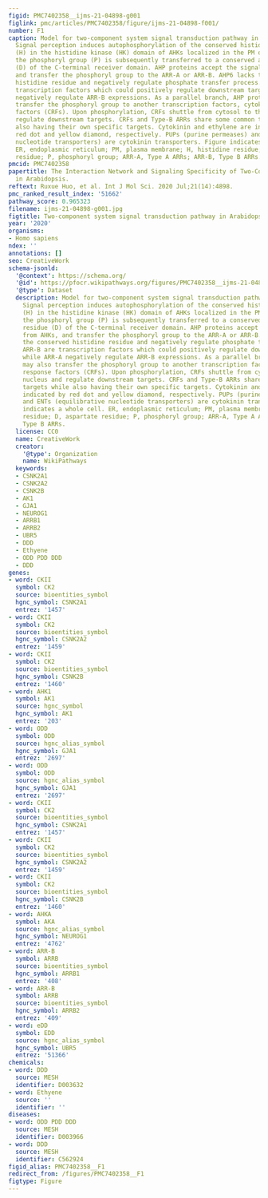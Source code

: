 ```yaml
---
figid: PMC7402358__ijms-21-04898-g001
figlink: pmc/articles/PMC7402358/figure/ijms-21-04898-f001/
number: F1
caption: Model for two-component system signal transduction pathway in Arabidopsis.
  Signal perception induces autophosphorylation of the conserved histidine residue
  (H) in the histidine kinase (HK) domain of AHKs localized in the PM or ER. Then
  the phosphoryl group (P) is subsequently transferred to a conserved aspartate residue
  (D) of the C-terminal receiver domain. AHP proteins accept the signal from AHKs,
  and transfer the phosphoryl group to the ARR-A or ARR-B. AHP6 lacks the conserved
  histidine residue and negatively regulate phosphate transfer process. ARR-B are
  transcription factors which could positively regulate downstream targets while ARR-A
  negatively regulate ARR-B expressions. As a parallel branch, AHP proteins may also
  transfer the phosphoryl group to another transcription factors, cytokinin response
  factors (CRFs). Upon phosphorylation, CRFs shuttle from cytosol to the nucleus and
  regulate downstream targets. CRFs and Type-B ARRs share some common targets while
  also having their own specific targets. Cytokinin and ethylene are indicated by
  red dot and yellow diamond, respectively. PUPs (purine permeases) and ENTs (equilibrative
  nucleotide transporters) are cytokinin transporters. Figure indicates a whole cell.
  ER, endoplasmic reticulum; PM, plasma membrane; H, histidine residue; D, aspartate
  residue; P, phosphoryl group; ARR-A, Type A ARRs; ARR-B, Type B ARRs.
pmcid: PMC7402358
papertitle: The Interaction Network and Signaling Specificity of Two-Component System
  in Arabidopsis.
reftext: Ruxue Huo, et al. Int J Mol Sci. 2020 Jul;21(14):4898.
pmc_ranked_result_index: '51662'
pathway_score: 0.965323
filename: ijms-21-04898-g001.jpg
figtitle: Two-component system signal transduction pathway in Arabidopsis
year: '2020'
organisms:
- Homo sapiens
ndex: ''
annotations: []
seo: CreativeWork
schema-jsonld:
  '@context': https://schema.org/
  '@id': https://pfocr.wikipathways.org/figures/PMC7402358__ijms-21-04898-g001.html
  '@type': Dataset
  description: Model for two-component system signal transduction pathway in Arabidopsis.
    Signal perception induces autophosphorylation of the conserved histidine residue
    (H) in the histidine kinase (HK) domain of AHKs localized in the PM or ER. Then
    the phosphoryl group (P) is subsequently transferred to a conserved aspartate
    residue (D) of the C-terminal receiver domain. AHP proteins accept the signal
    from AHKs, and transfer the phosphoryl group to the ARR-A or ARR-B. AHP6 lacks
    the conserved histidine residue and negatively regulate phosphate transfer process.
    ARR-B are transcription factors which could positively regulate downstream targets
    while ARR-A negatively regulate ARR-B expressions. As a parallel branch, AHP proteins
    may also transfer the phosphoryl group to another transcription factors, cytokinin
    response factors (CRFs). Upon phosphorylation, CRFs shuttle from cytosol to the
    nucleus and regulate downstream targets. CRFs and Type-B ARRs share some common
    targets while also having their own specific targets. Cytokinin and ethylene are
    indicated by red dot and yellow diamond, respectively. PUPs (purine permeases)
    and ENTs (equilibrative nucleotide transporters) are cytokinin transporters. Figure
    indicates a whole cell. ER, endoplasmic reticulum; PM, plasma membrane; H, histidine
    residue; D, aspartate residue; P, phosphoryl group; ARR-A, Type A ARRs; ARR-B,
    Type B ARRs.
  license: CC0
  name: CreativeWork
  creator:
    '@type': Organization
    name: WikiPathways
  keywords:
  - CSNK2A1
  - CSNK2A2
  - CSNK2B
  - AK1
  - GJA1
  - NEUROG1
  - ARRB1
  - ARRB2
  - UBR5
  - DDD
  - Ethyene
  - ODD PDD DDD
  - DDD
genes:
- word: CKII
  symbol: CK2
  source: bioentities_symbol
  hgnc_symbol: CSNK2A1
  entrez: '1457'
- word: CKII
  symbol: CK2
  source: bioentities_symbol
  hgnc_symbol: CSNK2A2
  entrez: '1459'
- word: CKII
  symbol: CK2
  source: bioentities_symbol
  hgnc_symbol: CSNK2B
  entrez: '1460'
- word: АНК1
  symbol: AK1
  source: hgnc_symbol
  hgnc_symbol: AK1
  entrez: '203'
- word: ODD
  symbol: ODD
  source: hgnc_alias_symbol
  hgnc_symbol: GJA1
  entrez: '2697'
- word: ODD
  symbol: ODD
  source: hgnc_alias_symbol
  hgnc_symbol: GJA1
  entrez: '2697'
- word: CKII
  symbol: CK2
  source: bioentities_symbol
  hgnc_symbol: CSNK2A1
  entrez: '1457'
- word: CKII
  symbol: CK2
  source: bioentities_symbol
  hgnc_symbol: CSNK2A2
  entrez: '1459'
- word: CKII
  symbol: CK2
  source: bioentities_symbol
  hgnc_symbol: CSNK2B
  entrez: '1460'
- word: АНКА
  symbol: AKA
  source: hgnc_alias_symbol
  hgnc_symbol: NEUROG1
  entrez: '4762'
- word: ARR-B
  symbol: ARRB
  source: bioentities_symbol
  hgnc_symbol: ARRB1
  entrez: '408'
- word: ARR-B
  symbol: ARRB
  source: bioentities_symbol
  hgnc_symbol: ARRB2
  entrez: '409'
- word: eDD
  symbol: EDD
  source: hgnc_alias_symbol
  hgnc_symbol: UBR5
  entrez: '51366'
chemicals:
- word: DDD
  source: MESH
  identifier: D003632
- word: Ethyene
  source: ''
  identifier: ''
diseases:
- word: ODD PDD DDD
  source: MESH
  identifier: D003966
- word: DDD
  source: MESH
  identifier: C562924
figid_alias: PMC7402358__F1
redirect_from: /figures/PMC7402358__F1
figtype: Figure
---
```

